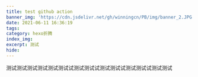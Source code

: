 ```yaml
---
title: test github action
banner_img: 'https://cdn.jsdelivr.net/gh/winningcn/PB/img/banner_2.JPG'
date: 2021-06-11 16:36:19
tags:
category: hexo折腾
index_img:
excerpt: 测试
hide:
---
```

测试测试测试测试测试测试试测试测试试测试测试试测试测试试测试测试